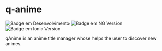 # q-anime

![Badge em Desenvolvimento](http://img.shields.io/static/v1?label=STATUS&message=%20DEVELOPING&color=GREEN)
![Badge em NG Version](http://img.shields.io/static/v1?label=ANGULAR&message=%2013.3.1&color=blue)
![Badge em Ionic Version](http://img.shields.io/static/v1?label=IONIC&message=%206.19.0&color=blue)

qAnime is an anime title manager whose helps the user to discover new animes.

